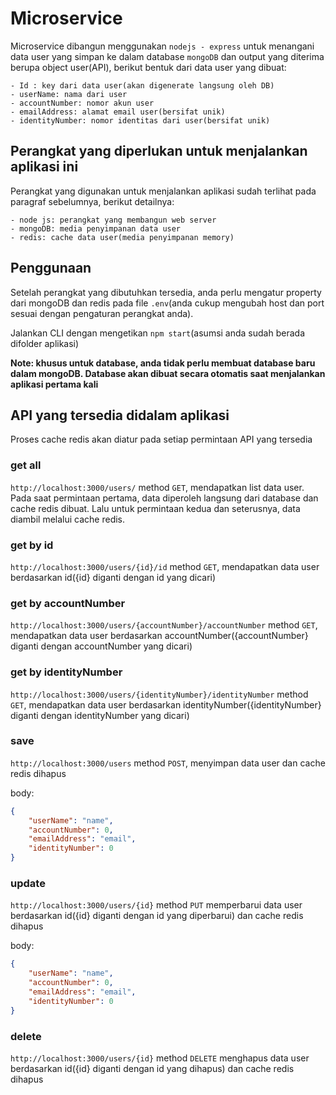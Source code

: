 # Microservice
Microservice dibangun menggunakan `nodejs - express` untuk menangani data user yang simpan ke dalam database `mongoDB` dan output yang diterima berupa object user(API), berikut bentuk dari data user yang dibuat:

    - Id : key dari data user(akan digenerate langsung oleh DB)
    - userName: nama dari user
    - accountNumber: nomor akun user
    - emailAddress: alamat email user(bersifat unik)
    - identityNumber: nomor identitas dari user(bersifat unik)

## Perangkat yang diperlukan untuk menjalankan aplikasi ini
Perangkat yang digunakan untuk menjalankan aplikasi sudah terlihat pada paragraf sebelumnya, berikut detailnya:

    - node js: perangkat yang membangun web server  
    - mongoDB: media penyimpanan data user
    - redis: cache data user(media penyimpanan memory)


## Penggunaan
Setelah perangkat yang dibutuhkan tersedia, anda perlu mengatur property dari mongoDB dan redis pada file `.env`(anda cukup mengubah host dan port sesuai dengan pengaturan perangkat anda).

Jalankan CLI dengan mengetikan `npm start`(asumsi anda sudah berada difolder aplikasi)

**Note: khusus untuk database, anda tidak perlu membuat database baru dalam mongoDB. Database akan dibuat secara otomatis saat menjalankan aplikasi pertama kali**

## API yang tersedia didalam aplikasi
Proses cache redis akan diatur pada setiap permintaan API yang tersedia 

### get all 
`http://localhost:3000/users/` 
method `GET`, mendapatkan list data user. Pada saat permintaan pertama, data diperoleh langsung dari database dan cache redis dibuat. Lalu untuk permintaan kedua dan seterusnya, data diambil melalui cache redis.

### get by id
`http://localhost:3000/users/{id}/id`
method `GET`, mendapatkan data user berdasarkan id({id} diganti dengan id yang dicari)

### get by accountNumber
`http://localhost:3000/users/{accountNumber}/accountNumber` 
method `GET`, mendapatkan data user berdasarkan accountNumber({accountNumber} diganti dengan accountNumber yang dicari)

### get by identityNumber
`http://localhost:3000/users/{identityNumber}/identityNumber` 
method `GET`, mendapatkan data user berdasarkan identityNumber({identityNumber} diganti dengan identityNumber yang dicari)

### save
`http://localhost:3000/users` 
method `POST`, menyimpan data user dan cache redis dihapus

body: 

```json
{
    "userName": "name", 
    "accountNumber": 0,
    "emailAddress": "email", 
    "identityNumber": 0
}

```

### update
`http://localhost:3000/users/{id}` 
method `PUT` memperbarui data user berdasarkan id({id} diganti dengan id yang diperbarui) dan cache redis dihapus

body: 

```json
{
    "userName": "name", 
    "accountNumber": 0,
    "emailAddress": "email", 
    "identityNumber": 0
}

```

### delete
`http://localhost:3000/users/{id}` 
method `DELETE` menghapus data user berdasarkan id({id} diganti dengan id yang dihapus) dan cache redis dihapus

